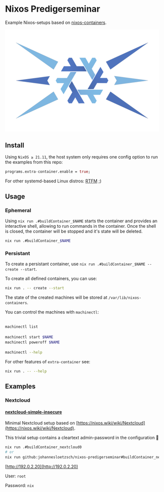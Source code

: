 # Nixos Predigerseminar

Example Nixos-setups based on [nixos-containers](https://github.com/johannesloetzsch/containers).

![church of nixos logo](.img/church-of-nixos.png)


## Install

Using `NixOS ≥ 21.11`, the host system only requires one config option to run the examples from this repo:

```nix
programs.extra-container.enable = true;
```

For other systemd-based Linux distros: [RTFM](https://github.com/erikarvstedt/extra-container#install) ;)


## Usage

### Ephemeral

Using `nix run .#buildContainer_$NAME` starts the container and provides an interactive shell, allowing to run commands in the container.
Once the shell is closed, the container will be stopped and it's state will be deleted.


```bash
nix run .#buildContainer_$NAME
```

### Persistant

To create a persistant container, use `nix run .#buildContainer_$NAME -- create --start`.

To create all defined containers, you can use:


```bash
nix run . -- create --start
```

The state of the created machines will be stored at `/var/lib/nixos-containers`.

You can control the machines with `machinectl`:


```bash

machinectl list

machinectl start $NAME
machinectl poweroff $NAME

machinectl --help
```

For other features of `extra-container` see:

```bash
nix run . -- --help
```


## Examples

### Nextcloud

#### [nextcloud-simple-insecure](./nix/nextcloud-simple-insecure)

Minimal Nextcloud setup based on [https://nixos.wiki/wiki/Nextcloud](https://nixos.wiki/wiki/Nextcloud).

This trivial setup contains a cleartext admin-password in the configuration 🤦

```bash
nix run .#buildContainer_nextcloud0
# or
nix run github:johannesloetzsch/nixos-predigerseminar#buildContainer_nextcloud0
```

[http://192.0.2.20](http://192.0.2.20)

User: `root`

Password: `nix`
